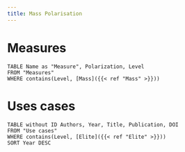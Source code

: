 ```yaml
---
title: Mass Polarisation
---
```


# Measures
```dataview
TABLE Name as "Measure", Polarization, Level
FROM "Measures"
WHERE contains(Level, [Mass]({{< ref "Mass" >}}))
```

# Uses cases
```dataview
TABLE without ID Authors, Year, Title, Publication, DOI
FROM "Use cases"
WHERE contains(Level, [Elite]({{< ref "Elite" >}}))
SORT Year DESC
```